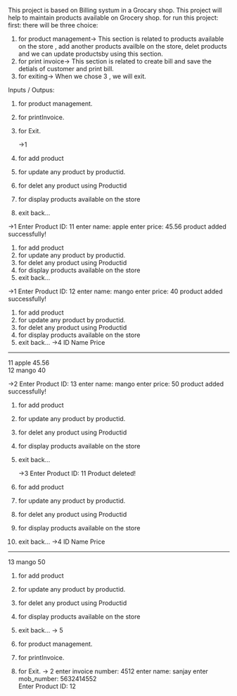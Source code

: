 This project is based on Billing systum in a Grocary shop. 
This project will help to maintain products available on Grocery shop.
for run this project:
first:
there will be three choice:
1. for product management-> This section is related to products available on the store , add another products availble on the store, delet products and we can update productsby using this section.
2. for print invoice-> This section is related to create bill and save the detials of customer and print bill.
3. for exiting-> When we chose 3 , we will exit.


Inputs  /  Outpus: 
1. for product management.
2. for printInvoice.
3. for Exit.

   ->1
1. for add product 
2. for update any product by productid.
3. for delet any product using Productid
4. for display products available on the store
5. exit back...

  ->1
Enter Product ID: 11
enter name: apple
enter price: 45.56
product added successfully! 
 1. for add product
 2. for update any product by productid.
 3. for delet any product using Productid
 4. for display products available on the store
 5. exit back...

   ->1
Enter Product ID: 12
enter name: mango
enter price: 40
product added successfully!

1. for add product
2. for update any product by productid.
3. for delet any product using Productid
4. for display products available on the store
5. exit back...
  ->4
   ID      Name     Price     
-------------------------------
   11     apple     45.56     
   12     mango       40      

   ->2
Enter Product ID: 13
enter name: mango
enter price: 50
product added successfully! 
1. for add product
2. for update any product by productid.
3. for delet any product using Productid
4. for display products available on the store
5. exit back...

   ->3
Enter Product ID: 11
Product deleted!

1. for add product
2. for update any product by productid.
3. for delet any product using Productid
4. for display products available on the store
5. exit back...
  ->4
   ID      Name     Price      
--------------------------------
   13     mango       50       
   
1. for add product
2. for update any product by productid.
3. for delet any product using Productid
4. for display products available on the store
5. exit back...
 -> 5
   

1. for product management.
2. for printInvoice.
3. for Exit.
 -> 2
enter invoice number: 4512
enter name: sanjay
enter mob_number: 5632414552  
Enter Product ID: 12

